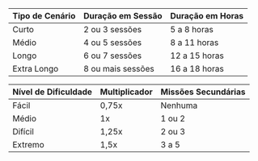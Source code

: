 
| Tipo de Cenário | Duração em Sessão | Duração em Horas |
| --------------- | ----------------- | ---------------- |
| Curto           | 2 ou 3 sessões    | 5 a 8 horas      |
| Médio           | 4 ou 5 sessões    | 8 a 11 horas     |
| Longo           | 6 ou 7 sessões    | 12 a 15 horas    |
| Extra Longo     | 8 ou mais sessões | 16 a 18 horas    |

| Nível de Dificuldade | Multiplicador | Missões Secundárias |
| -------------------- | ------------- | ------------------- |
| Fácil                | 0,75x         | Nenhuma             |
| Médio                | 1x            | 1 ou 2              |
| Difícil              | 1,25x         | 2 ou 3              |
| Extremo              | 1,5x          | 3 a 5               |
